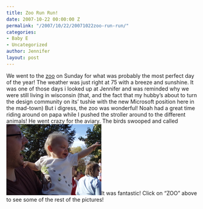 ```yaml
---
title: Zoo Run Run!
date: 2007-10-22 00:00:00 Z
permalink: "/2007/10/22/20071022zoo-run-run/"
categories:
- Baby E
- Uncategorized
author: Jennifer
layout: post
---
```


We went to the [zoo](http://www.flickr.com/photos/jenniferandJennifers_photos/ "zoo") on Sunday for what was probably the most perfect day of the year! The weather was just right at 75 with a breeze and sunshine. It was one of those days i looked up at Jennifer and was reminded why we were still living in wisconsin (that, and the fact that my hubby&#8217;s about to turn the design community on its&#8217; tushie with the new Microsoft position here in the mad-town) But i digress, the zoo was wonderful! Noah had a great time riding around on papa while I pushed the stroller around to the different animals! He went crazy for the aviary. The birds swooped and called  <img id="image199" alt="pa210061.jpg" src="/assets/images/Zoo-Run-Run/1193060146000-missing.jpg" />It was fantastic! Click on &#8220;ZOO&#8221; above to see some of the rest of the pictures!
